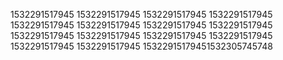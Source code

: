 1532291517945
1532291517945
1532291517945
1532291517945
1532291517945
1532291517945
1532291517945
1532291517945
1532291517945
1532291517945
1532291517945
1532291517945
1532291517945
1532291517945
15322915179451532305745748